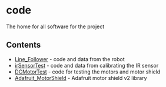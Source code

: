 # code
The home for all software for the project

## Contents

* [Line_Follower](Line_Follower) - code and data from the robot
* [irSensorTest](irSensorTest) - code and data from calibrating the IR sensor
* [DCMotorTest](DCMotorTest) - code for testing the motors and motor shield
* [Adafruit_MotorShield](Adafruit_MotorShield) - Adafruit motor shield v2 library
